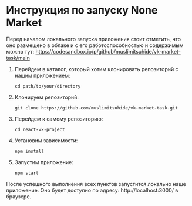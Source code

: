 # Инструкция по запуску None Market

Перед началом локального запуска приложения стоит отметить, что оно размещено в облаке и с его работоспособностью и содержимым можно тут: https://codesandbox.io/p/github/muslimitsuhide/vk-market-task/main

1. Перейдем в каталог, который хотим клонировать репозиторий с нашим приложением: 

    ```cd path/to/your/directory```

2. Клонируем репозиторий:

    ```git clone https://github.com/muslimitsuhide/vk-market-task.git```

3. Перейдем к самому репозиторию:

    ```cd react-vk-project```

4. Установим зависимости:

    ```npm install```

5. Запустим приложение:

    ```npm start```

После успешного выполнения всех пунктов запустится локально наше приложение. Оно будет доступно по адресу: http://localhost:3000/ в браузере.